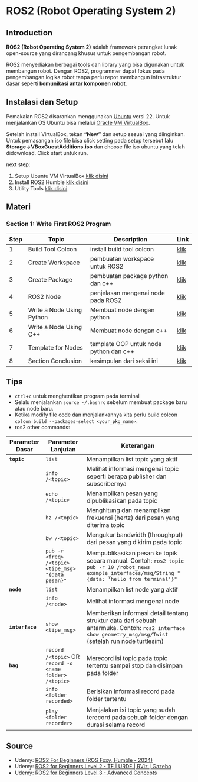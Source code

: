 # ROS2 (Robot Operating System 2)

## Introduction

**ROS2 (Robot Operating System 2)** adalah framework perangkat lunak open-source yang dirancang khusus untuk pengembangan robot.

ROS2 menyediakan berbagai tools dan library yang bisa digunakan untuk membangun robot. Dengan ROS2, programmer dapat fokus pada pengembangan logika robot tanpa perlu repot membangun infrastruktur dasar seperti **komunikasi antar komponen robot**.

## Instalasi dan Setup
Pemakaian ROS2 disarankan menggunakan [Ubuntu](https://ubuntu.com/#get-ubuntu) versi 22. Untuk menjalankan OS Ubuntu bisa melalui [Oracle VM VirtualBox](https://www.virtualbox.org).

Setelah install VirtualBox, tekan **“New”** dan setup sesuai yang diinginkan. Untuk pemasangan iso file bisa click setting pada setup tersebut lalu **Storage→VBoxGuestAdditions.iso** dan choose file iso ubuntu yang telah didownload. Click start untuk run.

next step:
1. Setup Ubuntu VM VirtualBox [klik disini](/ubuntu/)
2. Install ROS2 Humble [klik disini](/humble/)
3. Utility Tools [klik disini](/utility/)

## Materi

### Section 1: Write First ROS2 Program
| Step | Topic                     | Description                            | Link                                               |
|------|---------------------------|----------------------------------------|----------------------------------------------------|
| 1    | Build Tool Colcon         | install build tool colcon              | [klik](/section1_write_ros2/01_build_tool_colcon/) |
| 2    | Create Workspace          | pembuatan workspace untuk ROS2         | [klik](/section1_write_ros2/02_create_workspace/)  |
| 3    | Create Package            | pembuatan package python dan c++       | [klik](/section1_write_ros2/03_create_package/)    |
| 4    | ROS2 Node                 | penjelasan mengenai node pada ROS2     | [klik](/section1_write_ros2/04_ros2_node/)         |
| 5    | Write a Node Using Python | Membuat node dengan python             | [klik](/section1_write_ros2/05_python_node/)       |
| 6    | Write a Node Using C++    | Membuat node dengan c++                | [klik](/section1_write_ros2/06_cpp_node/)          |
| 7    | Template for Nodes        | template OOP untuk node python dan c++ | [klik](/section1_write_ros2/07_template_node/)     |
| 8    | Section Conclusion        | kesimpulan dari seksi ini              | [klik](/section1_write_ros2/08_conclusion/)        |


## Tips

* `ctrl`+`c` untuk menghentikan program pada terminal
* Selalu menjalankan `source ~/.bashrc` sebelum membuat package baru atau node baru.
* Ketika modify file code dan menjalankannya kita perlu build colcon `colcon build --packages-select <your_pkg_name>`.
* ros2 other commands:

| Parameter Dasar | Parameter Lanjutan | Keterangan |
|----------------|-------------------|------------|
| **`topic`** | `list` | Menampilkan list topic yang aktif |
| | `info /<topic>` | Melihat informasi mengenai topic seperti berapa publisher dan subscribernya |
| | `echo /<topic>` | Menampilkan pesan yang dipublikasikan pada topic |
| | `hz /<topic>` | Menghitung dan menampilkan frekuensi (hertz) dari pesan yang diterima topic |
| | `bw /<topic>` | Mengukur bandwidth (throughput) dari pesan yang dikirim pada topic |
| | `pub -r <freq> /<topic> <tipe_msg> "{data pesan}"` | Mempublikasikan pesan ke topik secara manual. Contoh: `ros2 topic pub -r 10 /robot_news example_interfaces/msg/String "{data: 'hello from terminal'}"` |
| **`node`** | `list` | Menampilkan list node yang aktif |
| | `info /<node>` | Melihat informasi mengenai node |
| **`interface`** | `show <tipe_msg>` | Memberikan informasi detail tentang struktur data dari sebuah antarmuka. Contoh: `ros2 interface show geometry_msg/msg/Twist` (setelah run node turtlesim) |
| **`bag`** | `record /<topic>` OR `record -o <name folder> /<topic>` | Merecord isi topic pada topic tertentu sampai stop dan disimpan pada folder |
| | `info <folder recorded>` | Berisikan informasi record pada folder tertentu |
| | `play <folder recorder>` | Menjalakan isi topic yang sudah terecord pada sebuah folder dengan durasi selama record |

## Source

- Udemy: [ROS2 For Beginners (ROS Foxy, Humble - 2024)](https://www.udemy.com/course/ros2-for-beginners/)
- Udemy: [ROS2 for Beginners Level 2 - TF | URDF | RViz | Gazebo](https://www.udemy.com/course/ros2-tf-urdf-rviz-gazebo/)
- Udemy: [ROS2 for Beginners Level 3 - Advanced Concepts](https://www.udemy.com/course/ros2-advanced-core-concepts/)